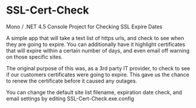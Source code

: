 # SSL-Cert-Check
Mono / .NET 4.5 Console Project for Checking SSL Expire Dates

A simple app that will take a text list of https urls, and check to see when they are going to expire.
You can additionally have it highlight certificates that will expire within a certain number of days, and even email off warning on those specific sites.

The original purpose of this was, as a 3rd party IT provider, to check to see if our customers certificates were going to expire. This gave us the chance to renew the certificate before it caused any outages.

You can change the default site list filename, expiration date check, and email settings by editing SSL-Cert-Check.exe.config